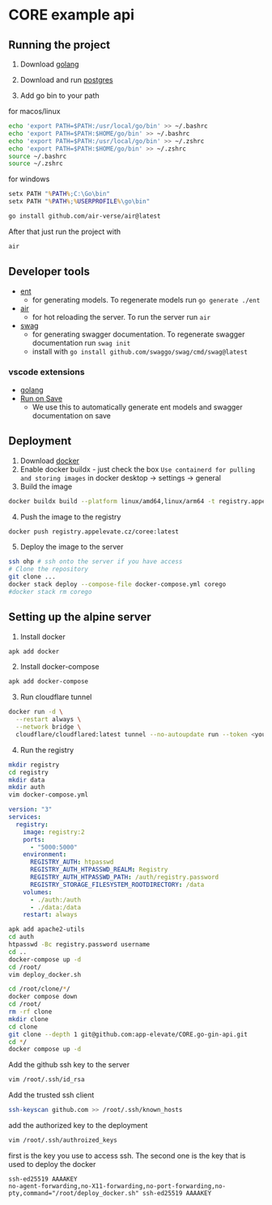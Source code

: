 # CORE example api

## Running the project

1. Download [golang](https://go.dev/dl/)

2. Download and run [postgres](https://postgresapp.com/downloads.html)

3. Add go bin to your path

for macos/linux

```bash
echo 'export PATH=$PATH:/usr/local/go/bin' >> ~/.bashrc
echo 'export PATH=$PATH:$HOME/go/bin' >> ~/.bashrc
echo 'export PATH=$PATH:/usr/local/go/bin' >> ~/.zshrc
echo 'export PATH=$PATH:$HOME/go/bin' >> ~/.zshrc
source ~/.bashrc
source ~/.zshrc
```

for windows

```cmd
setx PATH "%PATH%;C:\Go\bin"
setx PATH "%PATH%;%USERPROFILE%\go\bin"
```

```bash
go install github.com/air-verse/air@latest
```

After that just run the project with

```bash
air
```

## Developer tools

- [ent](https://entgo.io/docs/getting-started)
  - for generating models. To regenerate models run `go generate ./ent`
- [air](https://github.com/air-verse/air)
  - for hot reloading the server. To run the server run `air`
- [swag](https://github.com/swaggo/gin-swagger)
  - for generating swagger documentation. To regenerate swagger documentation run `swag init`
  - install with `go install github.com/swaggo/swag/cmd/swag@latest`

### vscode extensions

- [golang](https://marketplace.visualstudio.com/items?itemName=golang.go)
- [Run on Save](https://marketplace.visualstudio.com/items?itemName=emeraldwalk.RunOnSave)
  - We use this to automatically generate ent models and swagger documentation on save

## Deployment

1. Download [docker](https://docs.docker.com/get-docker/)
2. Enable docker buildx - just check the box `Use containerd for pulling and storing images` in docker desktop -> settings -> general
3. Build the image

```bash
docker buildx build --platform linux/amd64,linux/arm64 -t registry.appelevate.cz/coree:latest .
```

4. Push the image to the registry

```bash
docker push registry.appelevate.cz/coree:latest
```

5. Deploy the image to the server

```bash
ssh ohp # ssh onto the server if you have access
# Clone the repository
git clone ...
docker stack deploy --compose-file docker-compose.yml corego
#docker stack rm corego
```

## Setting up the alpine server

1. Install docker

```bash
apk add docker
```

2. Install docker-compose

```bash
apk add docker-compose
```

3. Run cloudflare tunnel

```bash
docker run -d \
  --restart always \
  --network bridge \
  cloudflare/cloudflared:latest tunnel --no-autoupdate run --token <your-token-here>
```

4. Run the registry

```bash
mkdir registry
cd registry
mkdir data
mkdir auth
vim docker-compose.yml
```

```yaml
version: "3"
services:
  registry:
    image: registry:2
    ports:
      - "5000:5000"
    environment:
      REGISTRY_AUTH: htpasswd
      REGISTRY_AUTH_HTPASSWD_REALM: Registry
      REGISTRY_AUTH_HTPASSWD_PATH: /auth/registry.password
      REGISTRY_STORAGE_FILESYSTEM_ROOTDIRECTORY: /data
    volumes:
      - ./auth:/auth
      - ./data:/data
    restart: always
```

```bash
apk add apache2-utils
cd auth
htpasswd -Bc registry.password username
cd ..
docker-compose up -d
cd /root/
vim deploy_docker.sh
```

```bash
cd /root/clone/*/
docker compose down
cd /root/
rm -rf clone
mkdir clone
cd clone
git clone --depth 1 git@github.com:app-elevate/CORE.go-gin-api.git
cd */
docker compose up -d
```

Add the github ssh key to the server

```bash
vim /root/.ssh/id_rsa
```

Add the trusted ssh client

```bash
ssh-keyscan github.com >> /root/.ssh/known_hosts
```

add the authorized key to the deployment

```bash
vim /root/.ssh/authroized_keys
```

first is the key you use to access ssh. The second one is the key that is used to deploy the docker

```
ssh-ed25519 AAAAKEY
no-agent-forwarding,no-X11-forwarding,no-port-forwarding,no-pty,command="/root/deploy_docker.sh" ssh-ed25519 AAAAKEY
```

